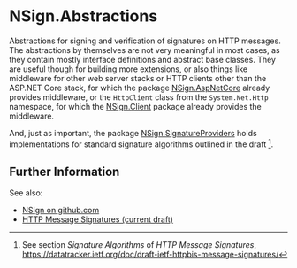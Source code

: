 ﻿# NSign.Abstractions

Abstractions for signing and verification of signatures on HTTP messages. The abstractions by themselves are not very
meaningful in most cases, as they contain mostly interface definitions and abstract base classes. They are useful though
for building more extensions, or also things like middleware for other web server stacks or HTTP clients other than the
ASP.NET Core stack, for which the package [NSign.AspNetCore](https://nuget.org/packages/NSign.AspNetCore) already
provides middleware, or the `HttpClient` class from the `System.Net.Http` namespace, for which the
[NSign.Client](https://nuget.org/packages/NSign.Client) package already provides the middleware.

And, just as important, the package [NSign.SignatureProviders](https://nuget.org/packages/NSign.SignatureProviders)
holds implementations for standard signature algorithms outlined in the draft [^1].

## Further Information

See also:
- [NSign on github.com](https://github.com/Unisys/NSign)
- [HTTP Message Signatures (current draft)](https://datatracker.ietf.org/doc/draft-ietf-httpbis-message-signatures/)

[^1]: See section _Signature Algorithms_ of _HTTP Message Signatures_,
	https://datatracker.ietf.org/doc/draft-ietf-httpbis-message-signatures/